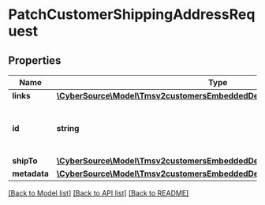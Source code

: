 # PatchCustomerShippingAddressRequest

## Properties
Name | Type | Description | Notes
------------ | ------------- | ------------- | -------------
**links** | [**\CyberSource\Model\Tmsv2customersEmbeddedDefaultShippingAddressLinks**](Tmsv2customersEmbeddedDefaultShippingAddressLinks.md) |  | [optional] 
**id** | **string** | The id of the Shipping Address Token. | [optional] 
**shipTo** | [**\CyberSource\Model\Tmsv2customersEmbeddedDefaultShippingAddressShipTo**](Tmsv2customersEmbeddedDefaultShippingAddressShipTo.md) |  | [optional] 
**metadata** | [**\CyberSource\Model\Tmsv2customersEmbeddedDefaultShippingAddressMetadata**](Tmsv2customersEmbeddedDefaultShippingAddressMetadata.md) |  | [optional] 

[[Back to Model list]](../README.md#documentation-for-models) [[Back to API list]](../README.md#documentation-for-api-endpoints) [[Back to README]](../README.md)


